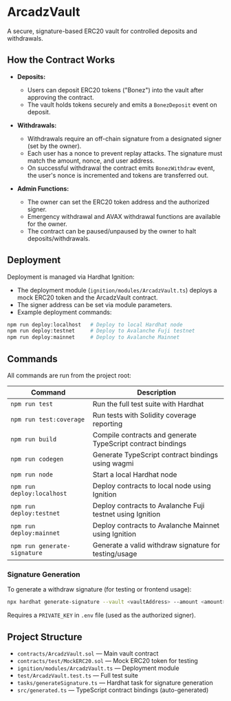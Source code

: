 # ArcadzVault

A secure, signature-based ERC20 vault for controlled deposits and withdrawals.

## How the Contract Works

- **Deposits:**
  - Users can deposit ERC20 tokens ("Bonez") into the vault after approving the contract.
  - The vault holds tokens securely and emits a `BonezDeposit` event on deposit.

- **Withdrawals:**
  - Withdrawals require an off-chain signature from a designated signer (set by the owner).
  - Each user has a nonce to prevent replay attacks. The signature must match the amount, nonce, and user address.
  - On successful withdrawal the contract emits `BonezWithdraw` event, the user's nonce is incremented and tokens are transferred out.

- **Admin Functions:**
  - The owner can set the ERC20 token address and the authorized signer.
  - Emergency withdrawal and AVAX withdrawal functions are available for the owner.
  - The contract can be paused/unpaused by the owner to halt deposits/withdrawals.

## Deployment

Deployment is managed via Hardhat Ignition:

- The deployment module (`ignition/modules/ArcadzVault.ts`) deploys a mock ERC20 token and the ArcadzVault contract.
- The signer address can be set via module parameters.
- Example deployment commands:

```sh
npm run deploy:localhost   # Deploy to local Hardhat node
npm run deploy:testnet     # Deploy to Avalanche Fuji testnet
npm run deploy:mainnet     # Deploy to Avalanche Mainnet
```

## Commands

All commands are run from the project root:

| Command                  | Description                                                      |
|-------------------------|------------------------------------------------------------------|
| `npm run test`           | Run the full test suite with Hardhat                             |
| `npm run test:coverage`  | Run tests with Solidity coverage reporting                       |
| `npm run build`          | Compile contracts and generate TypeScript contract bindings       |
| `npm run codegen`        | Generate TypeScript contract bindings using wagmi                |
| `npm run node`           | Start a local Hardhat node                                       |
| `npm run deploy:localhost` | Deploy contracts to local node using Ignition                  |
| `npm run deploy:testnet` | Deploy contracts to Avalanche Fuji testnet using Ignition         |
| `npm run deploy:mainnet` | Deploy contracts to Avalanche Mainnet using Ignition             |
| `npm run generate-signature` | Generate a valid withdraw signature for testing/usage         |

### Signature Generation

To generate a withdraw signature (for testing or frontend usage):

```sh
npx hardhat generate-signature --vault <vaultAddress> --amount <amount> --nonce <nonce> --user <userAddress>
```

Requires a `PRIVATE_KEY` in `.env` file (used as the authorized signer).

## Project Structure

- `contracts/ArcadzVault.sol` — Main vault contract
- `contracts/test/MockERC20.sol` — Mock ERC20 token for testing
- `ignition/modules/ArcadzVault.ts` — Deployment module
- `test/ArcadzVault.test.ts` — Full test suite
- `tasks/generateSignature.ts` — Hardhat task for signature generation
- `src/generated.ts` — TypeScript contract bindings (auto-generated)
